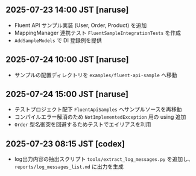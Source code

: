 ## 2025-07-23 14:00 JST [naruse]
- Fluent API サンプル実装 (User, Order, Product) を追加
- MappingManager 連携テスト `FluentSampleIntegrationTests` を作成
- `AddSampleModels` で DI 登録例を提供

## 2025-07-24 10:00 JST [naruse]
- サンプルの配置ディレクトリを `examples/fluent-api-sample` へ移動

## 2025-07-24 15:00 JST [naruse]
- テストプロジェクト配下 `FluentApiSamples` へサンプルソースを再移動
- コンパイルエラー解消のため `NotImplementedException` 用の using 追加
- `Order` 型名衝突を回避するためテストでエイリアスを利用
## 2025-07-23 08:15 JST [codex]
- log出力内容の抽出スクリプト `tools/extract_log_messages.py` を追加し、`reports/log_messages_list.md` に出力を生成
